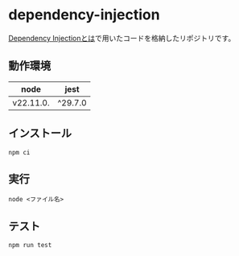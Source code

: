 # dependency-injection
[Dependency Injectionとは](https://zenn.dev/zhenyou620/articles/dependency-injection)で用いたコードを格納したリポジトリです。

## 動作環境
|node|jest|
|-|-|
|v22.11.0.|^29.7.0

## インストール
```
npm ci
```

## 実行
```
node <ファイル名>
```

## テスト
```
npm run test
```
